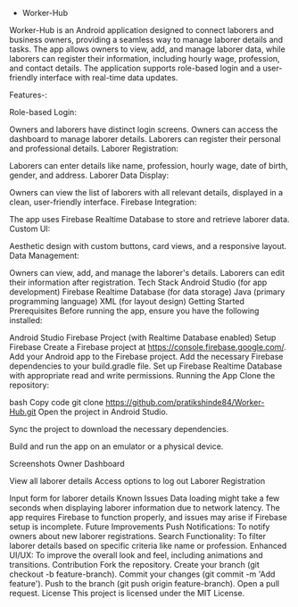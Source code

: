 * Worker-Hub

Worker-Hub is an Android application designed to connect laborers and business owners, providing a seamless way to manage laborer details and tasks. The app allows owners to view, add, and manage laborer data, while laborers can register their information, including hourly wage, profession, and contact details. The application supports role-based login and a user-friendly interface with real-time data updates.

Features-:

Role-based Login:

Owners and laborers have distinct login screens.
Owners can access the dashboard to manage laborer details.
Laborers can register their personal and professional details.
Laborer Registration:

Laborers can enter details like name, profession, hourly wage, date of birth, gender, and address.
Laborer Data Display:

Owners can view the list of laborers with all relevant details, displayed in a clean, user-friendly interface.
Firebase Integration:

The app uses Firebase Realtime Database to store and retrieve laborer data.
Custom UI:

Aesthetic design with custom buttons, card views, and a responsive layout.
Data Management:

Owners can view, add, and manage the laborer's details.
Laborers can edit their information after registration.
Tech Stack
Android Studio (for app development)
Firebase Realtime Database (for data storage)
Java (primary programming language)
XML (for layout design)
Getting Started
Prerequisites
Before running the app, ensure you have the following installed:

Android Studio
Firebase Project (with Realtime Database enabled)
Setup Firebase
Create a Firebase project at https://console.firebase.google.com/.
Add your Android app to the Firebase project.
Add the necessary Firebase dependencies to your build.gradle file.
Set up Firebase Realtime Database with appropriate read and write permissions.
Running the App
Clone the repository:

bash
Copy code
git clone https://github.com/pratikshinde84/Worker-Hub.git
Open the project in Android Studio.

Sync the project to download the necessary dependencies.

Build and run the app on an emulator or a physical device.

Screenshots
Owner Dashboard

View all laborer details
Access options to log out
Laborer Registration

Input form for laborer details
Known Issues
Data loading might take a few seconds when displaying laborer information due to network latency.
The app requires Firebase to function properly, and issues may arise if Firebase setup is incomplete.
Future Improvements
Push Notifications: To notify owners about new laborer registrations.
Search Functionality: To filter laborer details based on specific criteria like name or profession.
Enhanced UI/UX: To improve the overall look and feel, including animations and transitions.
Contribution
Fork the repository.
Create your branch (git checkout -b feature-branch).
Commit your changes (git commit -m 'Add feature').
Push to the branch (git push origin feature-branch).
Open a pull request.
License
This project is licensed under the MIT License.
